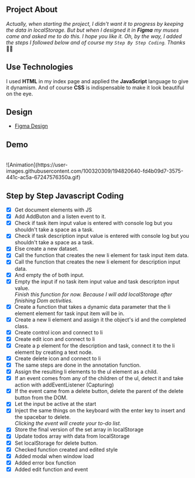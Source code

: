 ## Project About
*Actually, when starting the project, I didn't want it to progress by keeping the data in localStorage. But but when I designed it in **Figma**  my muses came and asked me to do this. I hope you like it. Oh, by the way, I added the steps I followed below and of course my `Step By Step Coding`. Thanks* 🤸‍♀️

## Use Technologies
I used **HTML** in my index page and applied the **JavaScript** language to give it dynamism. And of course **CSS** is indispensable to make it look beautiful on the eye.

## Design
- [Figma Design](https://www.figma.com/file/Po79NBfsNv6HeDX5ov9KON/Todo-App-%7C-JS?node-id=0%3A1)

## Demo
</br>
![Animation](https://user-images.githubusercontent.com/100320309/194820640-fd4b09d7-3575-441c-ac5a-67247576350a.gif)

## Step by Step Javascript Coding
- [x] Get document elements with JS </br> 
- [x] Add AddButon and a listen event to it. </br> 
- [x] Check if task item input value is entered with console log but you shouldn't take a space as a task.</br> 
- [x] Check if task description input value is entered with console log but you shouldn't take a space as a task.</br> 
- [x] Else create a new dataset.</br>
- [x] Call the function that creates the new li element for task input item data.</br>
- [x] Call the function that creates the new li element for description input data.</br>
- [x] And empty the of both input.</br>
- [x] Empty the input if no task item input value and task descripton input value.</br>
*Finish this function for now. Because I will add localStorage after finishing Dom activities.*</br>
- [x] Create a function that takes a dynamic data parameter that the li element element for task input item will be in. </br>
- [x] Create a new li element and assign it the object's id and the completed class.</br>
- [x] Create control icon and connect to li</br>
- [x] Create edit icon and connect to li</br>
- [x] Create a p element for the description and task, connect it to the li element by creating a text node.</br>
- [x] Create delete icon and connect to li</br>
- [x] The same steps are done in the annotation function.</br>
- [x] Assign the resulting li elements to the ul element as a child. </br>
- [x] If an event comes from any of the children of the ul, detect it and take action with addEventListener (Capturing)</br>
- [x] If the event came from a delete button, delete the parent of the delete button from the DOM.</br>
- [x] Let the input be active at the start</br>
- [x] Inject the same things on the keyboard with the enter key to insert and the spacebar to delete. </br> 
*Clicking the event will create your to-do list.</br>*
- [x] Store the final version of the set array in localStorage</br>
- [x] Update todos array with data from localStorage </br>
- [x] Set localStorage for delete button. </br>
- [x] Checked function created and edited style </br>
- [x] Added modal when window load </br>
- [x] Added error box function </br>
- [x] Added edit function and event</br>
